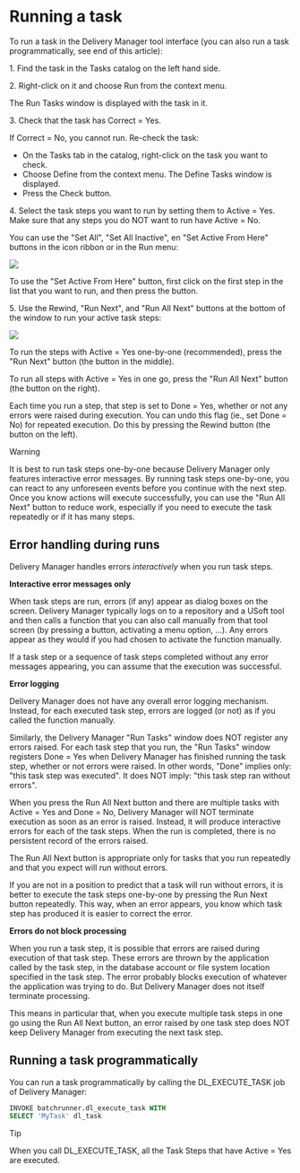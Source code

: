 # Running a task

To run a task in the Delivery Manager tool interface (you can also run a task programmatically, see end of this article):

1. Find the task in the Tasks catalog on the left hand side.

2. Right-click on it and choose Run from the context menu.

The Run Tasks window is displayed with the task in it.

3. Check that the task has Correct = Yes.

If Correct = No, you cannot run. Re-check the task:

- On the Tasks tab in the catalog, right-click on the task you want to check.
- Choose Define from the context menu. The Define Tasks window is displayed.
- Press the Check button.

4. Select the task steps you want to run by setting them to Active = Yes. Make sure that any steps you do NOT want to run have Active = No.

You can use the "Set All", "Set All Inactive", en "Set Active From Here" buttons in the icon ribbon or in the Run menu:

![](/api/Continuous%20delivery/Delivery%20Manager%20basic%20procedures/assets/a58ce9a2-9a6c-44d5-a5c7-72789cc48fd8.png)

To use the "Set Active From Here" button, first click on the first step in the list that you want to run, and then press the button.

5. Use the Rewind, "Run Next", and "Run All Next" buttons at the bottom of the window to run your active task steps:

![](/api/Continuous%20delivery/Delivery%20Manager%20basic%20procedures/assets/4e4a9d23-f7ce-406f-b18c-8fba7bc9cc29.png)

To run the steps with Active = Yes one-by-one (recommended), press the "Run Next" button (the button in the middle).

To run all steps with Active = Yes in one go, press the "Run All Next" button (the button on the right).

Each time you run a step, that step is set to Done = Yes, whether or not any errors were raised during execution. You can undo this flag (ie., set Done = No) for repeated execution. Do this by pressing the Rewind button (the button on the left).

> [!WARNING]
> It is best to run task steps one-by-one because Delivery Manager only features interactive error messages. By running task steps one-by-one, you can react to any unforeseen events before you continue with the next step. Once you know actions will execute successfully, you can use the "Run All Next" button to reduce work, especially if you need to execute the task repeatedly or if it has many steps.

## Error handling during runs

Delivery Manager handles errors *interactively* when you run task steps.

**Interactive error messages only**

When task steps are run, errors (if any) appear as dialog boxes on the screen. Delivery Manager typically logs on to a repository and a USoft tool and then calls a function that you can also call manually from that tool screen (by pressing a button, activating a menu option, ...). Any errors appear as they would if you had chosen to activate the function manually.

If a task step or a sequence of task steps completed without any error messages appearing, you can assume that the execution was successful.

**Error logging**

Delivery Manager does not have any overall error logging mechanism. Instead, for each executed task step, errors are logged (or not) as if you called the function manually.

Similarly, the Delivery Manager "Run Tasks" window does NOT register any errors raised. For each task step that you run, the "Run Tasks" window registers Done = Yes when Delivery Manager has finished running the task step, whether or not errors were raised. In other words, "Done" implies only: "this task step was executed". It does NOT imply: "this task step ran without errors".

When you press the Run All Next button and there are multiple tasks with Active = Yes and Done = No, Delivery Manager will NOT terminate execution as soon as an error is raised. Instead, it will produce interactive errors for each of the task steps. When the run is completed, there is no persistent record of the errors raised.

The Run All Next button is appropriate only for tasks that you run repeatedly and that you expect will run without errors.

If you are not in a position to predict that a task will run without errors, it is better to execute the task steps one-by-one by pressing the Run Next button repeatedly. This way, when an error appears, you know which task step has produced it is easier to correct the error.

**Errors do not block processing**

When you run a task step, it is possible that errors are raised during execution of that task step. These errors are thrown by the application called by the task step, in the database account or file system location specified in the task step. The error probably blocks execution of whatever the application was trying to do. But Delivery Manager does not itself terminate processing.

This means in particular that, when you execute multiple task steps in one go using the Run All Next button, an error raised by one task step does NOT keep Delivery Manager from executing the next task step.

## Running a task programmatically

You can run a task programmatically by calling the DL_EXECUTE_TASK job of Delivery Manager:

```sql
INVOKE batchrunner.dl_execute_task WITH
SELECT 'MyTask' dl_task
```

> [!TIP]
> When you call DL_EXECUTE_TASK, all the Task Steps that have Active = Yes are executed.